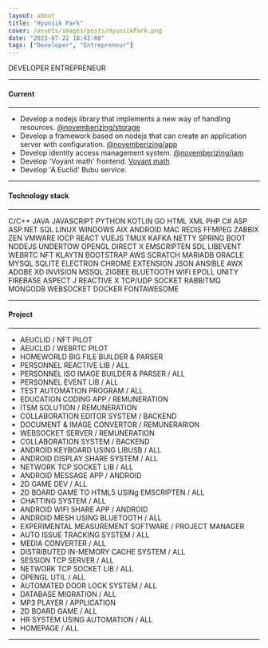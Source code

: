 ```yaml
---
layout: about
title: "Hyunsik Park"
cover: /assets/images/posts/HyunsikPark.png
date: "2023-07-22 18:42:00"
tags: ["Developer", "Entrepreneur"]
---
```


<span class="badge badge-outline-secondary">DEVELOPER</span>
<span class="badge badge-outline-secondary">ENTREPRENEUR</span>

----

#### Current

----

- Develop a nodejs library that implements a new way of handling resources. [@novemberizing/storage](https://github.com/novemberizing/storage)
- Develop a framework based on nodejs that can create an application server with configuration. [@novemberizing/app](https://github.com/novemberizing/app)
- Develop identity access management system. [@novemberizing/iam](https://github.com/novemberizing/iam)
- Develop 'Voyant math' frontend. [Voyant math](https://study.voyantmath.com/)
- Develop 'A Euclid' Bubu service.

----

#### Technology stack

----

<span class="badge badge-outline-secondary">C/C++</span>
<span class="badge badge-outline-secondary">JAVA</span>
<span class="badge badge-outline-secondary">JAVASCRIPT</span>
<span class="badge badge-outline-secondary">PYTHON</span>
<span class="badge badge-outline-secondary">KOTLIN</span>
<span class="badge badge-outline-secondary">GO</span>
<span class="badge badge-outline-secondary">HTML</span>
<span class="badge badge-outline-secondary">XML</span>
<span class="badge badge-outline-secondary">PHP</span>
<span class="badge badge-outline-secondary">C#</span>
<span class="badge badge-outline-secondary">ASP</span>
<span class="badge badge-outline-secondary">ASP.NET</span>
<span class="badge badge-outline-secondary">SQL</span>
<span class="badge badge-outline-secondary">LINUX</span>
<span class="badge badge-outline-secondary">WINDOWS</span>
<span class="badge badge-outline-secondary">AIX</span>
<span class="badge badge-outline-secondary">ANDROID</span>
<span class="badge badge-outline-secondary">MAC</span>
<span class="badge badge-outline-secondary">REDIS</span>
<span class="badge badge-outline-secondary">FFMPEG</span>
<span class="badge badge-outline-secondary">ZABBIX</span>
<span class="badge badge-outline-secondary">ZEN</span>
<span class="badge badge-outline-secondary">VMWARE</span>
<span class="badge badge-outline-secondary">IOCP</span>
<span class="badge badge-outline-secondary">REACT</span>
<span class="badge badge-outline-secondary">VUEJS</span>
<span class="badge badge-outline-secondary">TMUX</span>
<span class="badge badge-outline-secondary">KAFKA</span>
<span class="badge badge-outline-secondary">NETTY</span>
<span class="badge badge-outline-secondary">SPRING BOOT</span>
<span class="badge badge-outline-secondary">NODEJS</span>
<span class="badge badge-outline-secondary">UNDERTOW</span>
<span class="badge badge-outline-secondary">OPENGL</span>
<span class="badge badge-outline-secondary">DIRECT X</span>
<span class="badge badge-outline-secondary">EMSCRIPTEN</span>
<span class="badge badge-outline-secondary">SDL</span>
<span class="badge badge-outline-secondary">LIBEVENT</span>
<span class="badge badge-outline-secondary">WEBRTC</span>
<span class="badge badge-outline-secondary">NFT</span>
<span class="badge badge-outline-secondary">KLAYTN</span>
<span class="badge badge-outline-secondary">BOOTSTRAP</span>
<span class="badge badge-outline-secondary">AWS</span>
<span class="badge badge-outline-secondary">SCRATCH</span>
<span class="badge badge-outline-secondary">MARIADB</span>
<span class="badge badge-outline-secondary">ORACLE</span>
<span class="badge badge-outline-secondary">MYSQL</span>
<span class="badge badge-outline-secondary">SQLITE</span>
<span class="badge badge-outline-secondary">ELECTRON</span>
<span class="badge badge-outline-secondary">CHROME EXTENSION</span>
<span class="badge badge-outline-secondary">JSON</span>
<span class="badge badge-outline-secondary">ANSIBLE</span>
<span class="badge badge-outline-secondary">AWX</span>
<span class="badge badge-outline-secondary">ADOBE XD</span>
<span class="badge badge-outline-secondary">INVISION</span>
<span class="badge badge-outline-secondary">MSSQL</span>
<span class="badge badge-outline-secondary">ZIGBEE</span>
<span class="badge badge-outline-secondary">BLUETOOTH</span>
<span class="badge badge-outline-secondary">WIFI</span>
<span class="badge badge-outline-secondary">EPOLL</span>
<span class="badge badge-outline-secondary">UNITY</span>
<span class="badge badge-outline-secondary">FIREBASE</span>
<span class="badge badge-outline-secondary">ASPECT J</span>
<span class="badge badge-outline-secondary">REACTIVE X</span>
<span class="badge badge-outline-secondary">TCP/UDP</span>
<span class="badge badge-outline-secondary">SOCKET</span>
<span class="badge badge-outline-secondary">RABBITMQ</span>
<span class="badge badge-outline-secondary">MONGODB</span>
<span class="badge badge-outline-secondary">WEBSOCKET</span>
<span class="badge badge-outline-secondary">DOCKER</span>
<span class="badge badge-outline-secondary">FONTAWESOME</span>

----

#### Project

----

- AEUCLID / NFT PILOT
- AEUCLID / WEBRTC PILOT
- HOMEWORLD BIG FILE BUILDER & PARSER
- PERSONNEL REACTIVE LIB / ALL
- PERSONNEL ISO IMAGE BUILDER & PARSER / ALL
- PERSONNEL EVENT LIB / ALL
- TEST AUTOMATION PROGRAM / ALL
- EDUCATION CODING APP / REMUNERATION
- ITSM SOLUTION / REMUNERATION
- COLLABORATION EDITOR SYSTEM / BACKEND
- DOCUMENT & IMAGE CONVERTOR / REMUNERARION
- WEBSOCKET SERVER / REMUNERATION
- COLLABORATION SYSTEM / BACKEND
- ANDROID KEYBOARD USING LIBUSB / ALL
- ANDROID DISPLAY SHARE SYSTEM / ALL
- NETWORK TCP SOCKET LIB / ALL
- ANDROID MESSAGE APP / ANDROID
- 2D GAME DEV / ALL
- 2D BOARD GAME TO HTML5 USINg EMSCRIPTEN / ALL
- CHATTING SYSTEM / ALL
- ANDROID WIFI SHARE APP / ANDROID
- ANDROID MESH USING BLUETOOTH / ALL
- EXPERIMENTAL MEASUREMENT SOFTWARE / PROJECT MANAGER
- AUTO ISSUE TRACKING SYSTEM / ALL
- MEDIA CONVERTER / ALL
- DISTRIBUTED IN-MEMORY CACHE SYSTEM / ALL
- SESSION TCP SERVER / ALL
- NETWORK TCP SOCKET LIB / ALL
- OPENGL UTIL / ALL
- AUTOMATED DOOR LOCK SYSTEM / ALL
- DATABASE MIGRATION / ALL
- MP3 PLAYER / APPLICATION
- 2D BOARD GAME / ALL
- HR SYSTEM USING AUTOMATION / ALL
- HOMEPAGE / ALL

----
